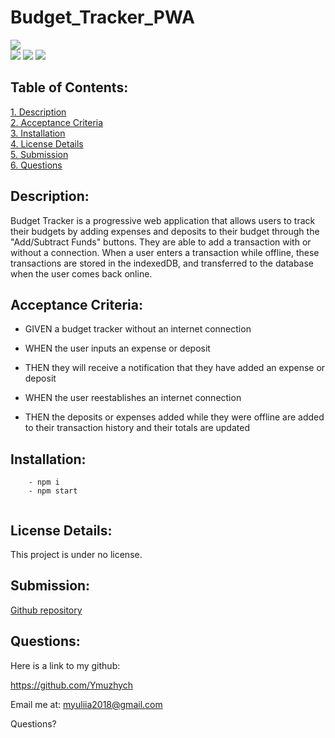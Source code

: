 # Budget_Tracker_PWA
![](https://img.shields.io/badge/Created%20by-Yuliia%20Muzhychenko%20-red?style=for-the-badge)  
![](https://img.shields.io/badge/Database-MongoDB-yellow?style=flat-square&logo=mongoDB)  ![](https://img.shields.io/badge/npm%20package-express-orange?style=flat-square&logo=npm) ![](https://img.shields.io/badge/npm%20package-mongoose-cyan?style=flat-square&logo=npm) 

 ## Table of Contents:  
[1. Description](#Description)  
[2. Acceptance Criteria](#Acceptance-Criteria)  
[3. Installation](#Installation)    
[4. License Details](#License-Details)  
[5. Submission](#Submission)   
[6. Questions](#Questions) 

## Description:
Budget Tracker is a progressive web application that allows users to track their budgets by adding expenses and deposits to their budget through the "Add/Subtract Funds" buttons. They are able to add a transaction with or without a connection. When a user enters a transaction while offline, these transactions are stored in the indexedDB, and transferred to the database when the user comes back online.

## Acceptance Criteria:

 - GIVEN a budget tracker without an internet connection

- WHEN the user inputs an expense or deposit

- THEN they will receive a notification that they have added an expense or deposit

- WHEN the user reestablishes an internet connection

 - THEN the deposits or expenses added while they were offline are added to their transaction history and their totals are updated


## Installation:

```
    - npm i
    - npm start
    
```
 

## License Details: 

 This project is under no license.  

## Submission:

 [Github repository](https://github.com/Ymuzhych/Budget_Tracker_PWA)

## Questions:
 Here is a link to my github:  

https://github.com/Ymuzhych 

 Email me at:  myuliia2018@gmail.com  
 
Questions?